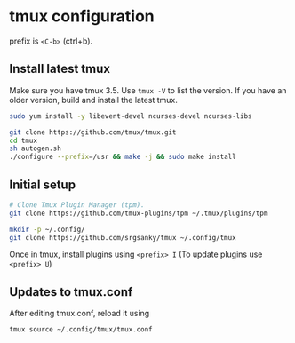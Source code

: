 # tmux configuration

prefix is `<C-b>` (ctrl+b).

## Install latest tmux

Make sure you have tmux 3.5. Use `tmux -V` to list the version. If you have an older version, build and install the
latest tmux.

```bash
sudo yum install -y libevent-devel ncurses-devel ncurses-libs

git clone https://github.com/tmux/tmux.git
cd tmux
sh autogen.sh
./configure --prefix=/usr && make -j && sudo make install
```

## Initial setup

```bash
# Clone Tmux Plugin Manager (tpm).
git clone https://github.com/tmux-plugins/tpm ~/.tmux/plugins/tpm

mkdir -p ~/.config/
git clone https://github.com/srgsanky/tmux ~/.config/tmux
```

Once in tmux, install plugins using `<prefix> I` (To update plugins use `<prefix> U`)

## Updates to tmux.conf

After editing tmux.conf, reload it using

```bash
tmux source ~/.config/tmux/tmux.conf
```
